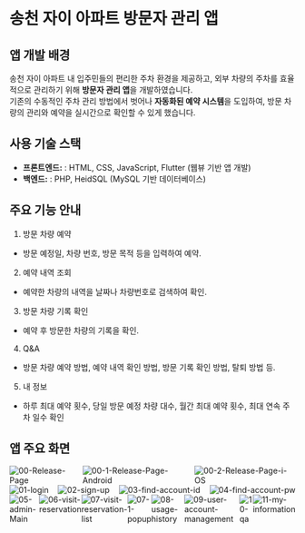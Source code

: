# 송천 자이 아파트 방문자 관리 앱

## 앱 개발 배경
송천 자이 아파트 내 입주민들의 편리한 주차 환경을 제공하고, 외부 차량의 주차를 효율적으로 관리하기 위해 **방문자 관리 앱**을 개발하였습니다.<br>
기존의 수동적인 주차 관리 방법에서 벗어나 **자동화된 예약 시스템**을 도입하여, 방문 차량의 관리와 예약을 실시간으로 확인할 수 있게 했습니다.

## 사용 기술 스택
- **프론트엔드:** : HTML, CSS, JavaScript, Flutter (웹뷰 기반 앱 개발)
- **백엔드:**  :  PHP, HeidSQL (MySQL 기반 데이터베이스)

## 주요 기능 안내
1. 방문 차량 예약
- 방문 예정일, 차량 번호, 방문 목적 등을 입력하여 예약.
2. 예약 내역 조회
- 예약한 차량의 내역을 날짜나 차량번호로 검색하여 확인.
3. 방문 차량 기록 확인
- 예약 후 방문한 차량의 기록을 확인.
4. Q&A
- 방문 차량 예약 방법, 예약 내역 확인 방법, 방문 기록 확인 방법, 탈퇴 방법 등.
5. 내 정보
- 하루 최대 예약 횟수, 당일 방문 예정 차량 대수, 월간 최대 예약 횟수, 최대 연속 주차 일수 확인
  
## 앱 주요 화면
<div style="display: flex; justify-content: space-between;">
  <img src="https://i.ibb.co/p6SGpCZd/00-Release-Page.png" alt="00-Release-Page" border="0">
  <img src="https://i.ibb.co/CsBqL2Hm/00-1-Release-Page-Android.png" alt="00-1-Release-Page-Android" border="0">
  <img src="https://i.ibb.co/svk6hPSn/00-2-Release-Page-i-OS.png" alt="00-2-Release-Page-i-OS" border="0">
</div>
<div style="display: flex; justify-content: space-between;">
<img src="https://i.ibb.co/JWgpm7qF/01-login.png" alt="01-login" border="0">
<img src="https://i.ibb.co/VcpzYT1B/02-sign-up.png" alt="02-sign-up" border="0">
<img src="https://i.ibb.co/Wqpfjj1/03-find-account-id.png" alt="03-find-account-id" border="0">
<img src="https://i.ibb.co/HDn9tL7j/04-find-account-pw.png" alt="04-find-account-pw" border="0">
</div>
<div style="display: flex; justify-content: space-between;">
<img src="https://i.ibb.co/v6HRRhht/05-admin-Main.png" alt="05-admin-Main" border="0">
<img src="https://i.ibb.co/chJbzG7L/06-visit-reservation.png" alt="06-visit-reservation" border="0">
<img src="https://i.ibb.co/VyszGS4/07-visit-reservation-list.png" alt="07-visit-reservation-list" border="0">
<img src="https://i.ibb.co/MD033GN0/07-1-popup.png" alt="07-1-popup" border="0">
<img src="https://i.ibb.co/ds9MDwJV/08-usage-history.png" alt="08-usage-history" border="0">
<img src="https://i.ibb.co/ksXhbHHs/09-user-account-management.png" alt="09-user-account-management" border="0">
<img src="https://i.ibb.co/0HX9RWx/10-qa.png" alt="10-qa" border="0">
<img src="https://i.ibb.co/6cnj3mBH/11-my-information.png" alt="11-my-information" border="0">
</div>


